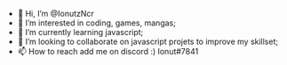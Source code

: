 - 👋 Hi, I’m @IonutzNcr
- 👀 I’m interested in coding, games, mangas;
- 🌱 I’m currently learning javascript; 
- 💞️ I’m looking to collaborate on javascript projets to improve my skillset; 
- 📫 How to reach add me on discord :) Ionut#7841

<!---
IonutzNcr/IonutzNcr is a ✨ special ✨ repository because its `README.md` (this file) appears on your GitHub profile.
You can click the Preview link to take a look at your changes.
--->
